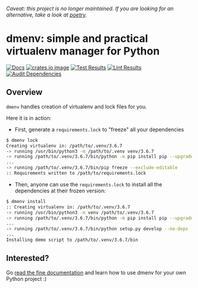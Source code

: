 *Caveat: this project is no longer maintained. If you are looking for an alternative, take a look at [poetry](https://python-poetry.org/).*

# dmenv: simple and practical virtualenv manager for Python

[![Docs](https://img.shields.io/badge/docs-latest-green.svg)](https://tankerhq.github.io/dmenv/)
[![crates.io image](https://img.shields.io/crates/v/dmenv.svg)](https://crates.io/crates/dmenv)
[![Test Results](https://github.com/TankerHQ/dmenv/workflows/Run%20tests/badge.svg)](https://github.com/TankerHQ/dmenv)
[![Lint Results](https://github.com/TankerHQ/dmenv/workflows/Run%20linters/badge.svg)](https://github.com/TankerHQ/dmenv)
[![Audit Dependencies](https://github.com/TankerHQ/dmenv/workflows/Audit%20dependencies/badge.svg)](https://github.com/TankerHQ/dmenv)

## Overview

`dmenv` handles creation of virtualenv and lock files for you.

Here it is in action:

* First, generate a `requirements.lock` to "freeze" all your dependencies

```bash
$ dmenv lock
Creating virtualenv in: /path/to/.venv/3.6.7
-> running /usr/bin/python3 -m /path/to/.venv venv/3.6.7
-> running /path/to/.venv/3.6.7/bin/python -m pip install pip --upgrade
...
-> running /path/to/.venv/3.6.7/bin/pip freeze --exclude-editable
:: Requirements written to /path/to/requirements.lock
```

* Then, anyone can use the `requirements.lock` to install all the dependencies
  at their frozen version:

```bash
$ dmenv install
:: Creating virtualenv in: /path/to/.venv/3.6.7
-> running /usr/bin/python3 -m venv /path/to/.venv/3.6.7
-> running /path/to/.venv/3.6.7/bin/python -m pip install pip --upgrade
...
-> running /path/to/.venv/3.6.7/bin/python setup.py develop --no-deps
...
Installing demo script to /path/to/.venv/3.6.7/bin
```


## Interested?

Go [read the fine documentation](https://tankerhq.github.io/dmenv/) and learn how
to use dmenv for your own Python project :)
